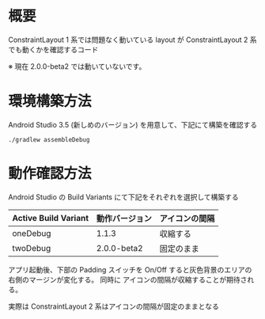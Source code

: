 # 概要

ConstraintLayout 1 系では問題なく動いている layout が ConstraintLayout 2 系でも動くかを確認するコード

※ 現在 2.0.0-beta2 では動いていないです。

# 環境構築方法

Android Studio 3.5 (新しめのバージョン) を用意して、下記にて構築を確認する


```
./gradlew assembleDebug
```

# 動作確認方法

Android Studio の Build Variants にて下記をそれぞれを選択して構築する

|Active Build Variant| 動作バージョン | アイコンの間隔 |
|--------------------|--------------|--------------|
| oneDebug           | 1.1.3        | 収縮する      |
| twoDebug           | 2.0.0-beta2  | 固定のまま    |


アプリ起動後、下部の Padding スイッチを On/Off すると灰色背景のエリアの右側のマージンが変化する。
同時に アイコンの間隔が収縮することが期待される。

実際は ConstraintLayout 2 系はアイコンの間隔が固定のままとなる

